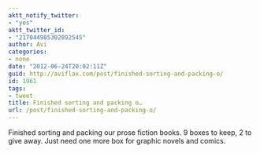 ```yaml
---
aktt_notify_twitter:
- "yes"
aktt_twitter_id:
- "217044985302892545"
author: Avi
categories:
- none
date: "2012-06-24T20:02:11Z"
guid: http://aviflax.com/post/finished-sorting-and-packing-o/
id: 1961
tags:
- tweet
title: Finished sorting and packing o…
url: /post/finished-sorting-and-packing-o/
---
```

Finished sorting and packing our prose fiction books. 9 boxes to keep, 2 to give away. Just need one more box for graphic novels and comics.